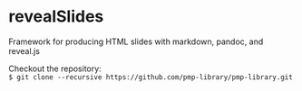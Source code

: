 # revealSlides
Framework for producing HTML slides with markdown, pandoc, and reveal.js

Checkout the repository:\
`$ git clone --recursive https://github.com/pmp-library/pmp-library.git`
